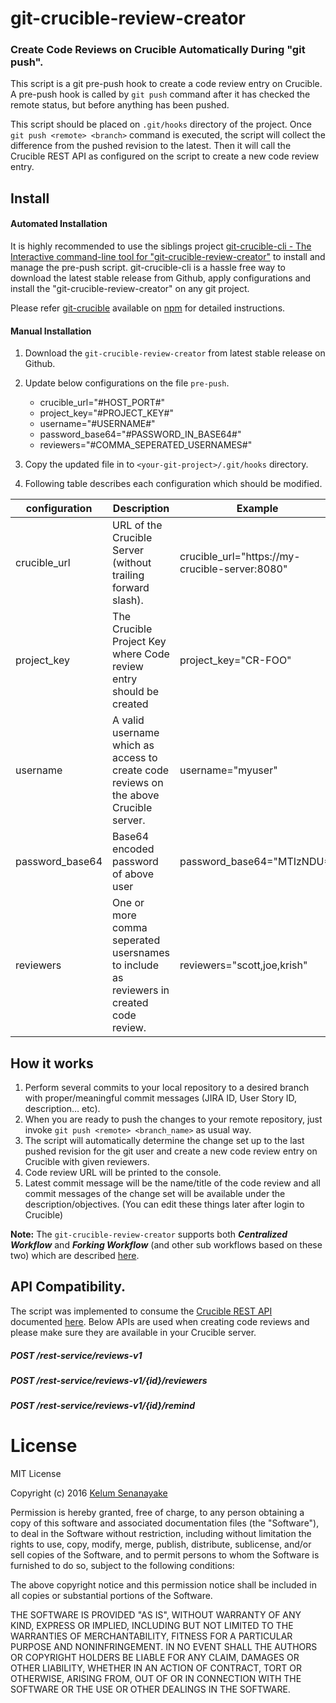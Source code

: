 # git-crucible-review-creator
### Create Code Reviews on Crucible Automatically During "git push".

This script is a git pre-push hook to create a code review entry on Crucible. A pre-push hook is called by `git push` command after it has checked the remote status, but before anything has been pushed.

This script should be placed on `.git/hooks` directory of the project. Once `git push <remote> <branch>` command is executed, the script will collect the difference from the pushed revision to the latest. Then it will call the Crucible REST API as configured on the script to create a new code review entry.

## Install

#### Automated Installation
It is highly recommended to use the siblings project [git-crucible-cli - The Interactive command-line tool for "git-crucible-review-creator"](https://github.com/kelumkps/git-crucible-cli) to install and manage the pre-push script. git-crucible-cli is a hassle free way to download the latest stable release from Github, apply configurations and install the "git-crucible-review-creator" on any git project.

Please refer [git-crucible](https://www.npmjs.com/package/git-crucible) available on [npm](https://www.npmjs.com/package/git-crucible) for detailed instructions.

#### Manual Installation
1. Download the `git-crucible-review-creator` from latest stable release on Github.
2. Update below configurations on the file `pre-push`.

    - crucible_url="#HOST_PORT#"
    - project_key="#PROJECT_KEY#"
    - username="#USERNAME#"
    - password_base64="#PASSWORD_IN_BASE64#"
    - reviewers="#COMMA_SEPERATED_USERNAMES#"
3. Copy the updated file in to `<your-git-project>/.git/hooks` directory.
4. Following table describes each configuration which should be modified.

configuration | Description | Example
--------------|-------------|---------
crucible_url | URL of the Crucible Server (without trailing forward slash). |crucible_url="https://my-crucible-server:8080"
project_key | The Crucible Project Key where Code review entry should be created | project_key="CR-FOO"
username | A valid username which as access to create code reviews on the above Crucible server. | username="myuser"
password_base64 | Base64 encoded password of above user | password_base64="MTIzNDU="
reviewers | One or more comma seperated usersnames to include as reviewers in created code review. | reviewers="scott,joe,krish"  

## How it works
1. Perform several commits to your local repository to a desired branch with proper/meaningful commit messages (JIRA ID, User Story ID, description… etc).
2. When you are ready to push the changes to your remote repository, just invoke `git push <remote> <branch_name>` as usual way.
3. The script will automatically determine the change set up to the last pushed revision for the git user and create a new code review entry on Crucible with given reviewers.
4. Code review URL will be printed to the console.
5. Latest commit message will be the name/title of the code review and all commit messages of the change set will be available under the description/objectives. (You can edit these things later after login to Crucible)

**Note:** The `git-crucible-review-creator` supports both _**Centralized Workflow**_ and _**Forking Workflow**_ (and other sub workflows based on these two) which are described [here](https://www.atlassian.com/git/tutorials/comparing-workflows).

## API Compatibility.
The script was implemented to consume the [Crucible REST API](https://docs.atlassian.com/fisheye-crucible/latest/wadl/crucible.html) documented [here](https://docs.atlassian.com/fisheye-crucible/latest/wadl/crucible.html).
Below APIs are used when creating code reviews and please make sure they are available in your Crucible server.

##### POST /rest-service/reviews-v1
##### POST /rest-service/reviews-v1/{id}/reviewers
##### POST /rest-service/reviews-v1/{id}/remind

License
=======
MIT License

Copyright (c) 2016 [Kelum Senanayake](https://github.com/kelumkps/)

Permission is hereby granted, free of charge, to any person obtaining a copy
of this software and associated documentation files (the "Software"), to deal
in the Software without restriction, including without limitation the rights
to use, copy, modify, merge, publish, distribute, sublicense, and/or sell
copies of the Software, and to permit persons to whom the Software is
furnished to do so, subject to the following conditions:

The above copyright notice and this permission notice shall be included in all
copies or substantial portions of the Software.

THE SOFTWARE IS PROVIDED "AS IS", WITHOUT WARRANTY OF ANY KIND, EXPRESS OR
IMPLIED, INCLUDING BUT NOT LIMITED TO THE WARRANTIES OF MERCHANTABILITY,
FITNESS FOR A PARTICULAR PURPOSE AND NONINFRINGEMENT. IN NO EVENT SHALL THE
AUTHORS OR COPYRIGHT HOLDERS BE LIABLE FOR ANY CLAIM, DAMAGES OR OTHER
LIABILITY, WHETHER IN AN ACTION OF CONTRACT, TORT OR OTHERWISE, ARISING FROM,
OUT OF OR IN CONNECTION WITH THE SOFTWARE OR THE USE OR OTHER DEALINGS IN THE
SOFTWARE.
